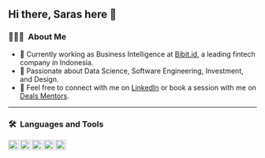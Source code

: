 ## Hi there, Saras here 👋

### 👩🏼‍💻 &nbsp;About Me

- 💼 Currently working as Business Intelligence at [Bibit.id](https://bibit.id/), a leading fintech company in Indonesia.
- 🌱 Passionate about Data Science, Software Engineering, Investment, and Design.
- 💬 Feel free to connect with me on [LinkedIn](https://www.linkedin.com/in/sarasdewi2000/) or book a session with me on [Deals Mentors](https://dealls.com/en/mentoring/saraswati-831).

---

### 🛠 &nbsp;Languages and Tools

<a href="#"><img align="left" alt="Git" title="Git" width="21px" src="https://upload.wikimedia.org/wikipedia/commons/3/3f/Git_icon.svg" />
<a href="#"><img align="left" alt="SQL" title="SQL" width="21px" src="https://github.com/fahernkhan/fahernkhan/assets/128980804/2bf886b8-c657-4a0b-a21e-f433071bf4d7" />
<a href="#"><img align="left" alt="Python" title="Python" width="21px" src="https://upload.wikimedia.org/wikipedia/commons/c/c3/Python-logo-notext.svg" />
<a href="#"><img align="left" alt="dbt" title="Tableau" width="21px" src="https://encrypted-tbn0.gstatic.com/images?q=tbn:ANd9GcRQV0M--LYjXIR6s5HQLG3IUsDMZ8aYLi0wkQ&s"/> 
<a href="#"><img align="left" alt="Tableau" title="Tableau" width="21px" src="https://img.icons8.com/color/200/tableau-software.png"/> 

